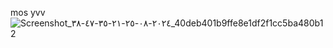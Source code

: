 mos yvv![Screenshot_٢٠٢٤-٠٨-٢٥-٢١-٣٥-٤٧-٣٨_40deb401b9ffe8e1df2f1cc5ba480b12](https://github.com/user-attachments/assets/a345b09f-abd2-4ce3-ae91-1939b048e316)
